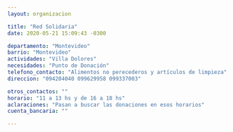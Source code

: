 ```yaml
---
layout: organizacion

title: "Red Solidaria"
date: 2020-05-21 15:09:43 -0300

departamento: "Montevideo"
barrio: "Montevideo"
actividades: "Villa Dolores"
necesidades: "Punto de Donación"
telefono_contacto: "Alimentos no perecederos y artículos de limpieza"
direccion: "094204040 099629958 099337003"

otros_contactos: ""
horario: "11 a 13 hs y de 16 a 18 hs"
aclaraciones: "Pasan a buscar las donaciones en esos horarios"
cuenta_bancaria: ""

---
```

